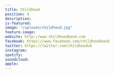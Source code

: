 ```yaml
---
title: Childhood
position: 4
description: 
is-featured: 
image: "/uploads/childhood.jpg"
feature-image: 
website: http://www.childhoodband.com
facebook: https://www.facebook.com/childhoodband
twitter: https://twitter.com/childhooduk
instagram:
spotify:
soundcloud:
apple:
---
```


